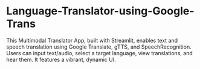 # Language-Translator-using-Google-Trans
This Multimodal Translator App, built with Streamlit, enables text and speech translation using Google Translate, gTTS, and SpeechRecognition. Users can input text/audio, select a target language, view translations, and hear them. It features a vibrant, dynamic UI.
